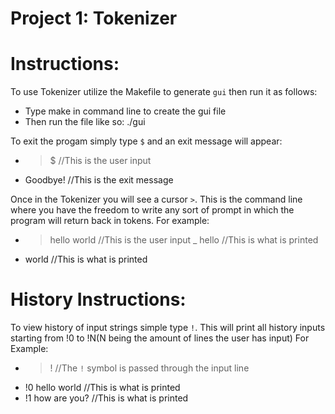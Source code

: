 Project 1: Tokenizer
====================
# Instructions:

To use Tokenizer utilize the Makefile to generate `gui` then run it as
follows:
- Type make in command line to create the gui file 
- Then run the file like so: ./gui

To exit the progam simply type `$` and an exit message will appear:
- > $ 	    //This is the user input
- Goodbye!  //This is the exit message

Once in the Tokenizer you will see a cursor `>`. This is the command line
where you have the freedom to write any sort of prompt in which the program
will return back in tokens. For example:
- > hello world //This is the user input
_ hello	  	//This is what is printed
- world		//This is what is printed 

# History Instructions:

To view history of input strings simple type `!`. This will print all history
inputs starting from !0 to !N(N being the amount of lines the user has input)
For Example:
- > !			//The `!` symbol is passed through the input line
- !0 hello world      	//This is what is printed
- !1 how are you?	//This is what is printed
